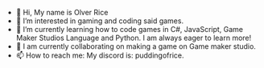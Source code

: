 - 👋 Hi, My name is Olver Rice
- 👀 I’m interested in gaming and coding said games.
- 🌱 I’m currently learning how to code games in C#, JavaScript, Game Maker Studios Language and Python. I am always eager to learn more!
- 💞️ I am currently collaborating on making a game on Game maker studio.
- 📫 How to reach me: My discord is: puddingofrice.

<!---
PuddingofRice/PuddingofRice is a ✨ special ✨ repository because its `README.md` (this file) appears on your GitHub profile.
You can click the Preview link to take a look at your changes.
--->
